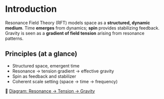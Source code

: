 # Introduction

Resonance Field Theory (RFT) models space as a **structured, dynamic medium**. Time **emerges** from dynamics; **spin** provides stabilizing feedback. Gravity is seen as a **gradient of field tension** arising from resonance patterns.

## Principles (at a glance)
- Structured space, emergent time
- Resonance → tension gradient → effective gravity
- Spin as feedback and stabilizer
- Coherent scale setting (space → time → frequency)

📎 [Diagram: Resonance → Tension → Gravity]()
